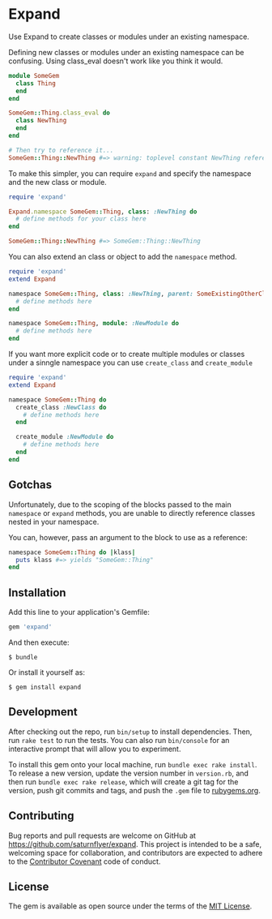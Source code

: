 # Expand

Use Expand to create classes or modules under an existing namespace.

Defining new classes or modules under an existing namespace can be confusing. Using class_eval doesn't work like you think it would.

```ruby
module SomeGem
  class Thing
  end
end

SomeGem::Thing.class_eval do
  class NewThing
  end
end

# Then try to reference it...
SomeGem::Thing::NewThing #=> warning: toplevel constant NewThing referenced by SomeGem::Thing::NewThing
```

To make this simpler, you can require `expand` and specify the namespace and the new class or module.

```ruby
require 'expand'

Expand.namespace SomeGem::Thing, class: :NewThing do
  # define methods for your class here
end

SomeGem::Thing::NewThing #=> SomeGem::Thing::NewThing
```

You can also extend an class or object to add the `namespace` method.

```ruby
require 'expand'
extend Expand

namespace SomeGem::Thing, class: :NewThing, parent: SomeExistingOtherClass do
  # define methods here
end

namespace SomeGem::Thing, module: :NewModule do
  # define methods here
end
```

If you want more explicit code or to create multiple modules or classes under a sinngle namespace you can use `create_class` and `create_module`

```ruby
require 'expand'
extend Expand

namespace SomeGem::Thing do
  create_class :NewClass do
    # define methods here
  end

  create_module :NewModule do
    # define methods here
  end
end
```

## Gotchas

Unfortunately, due to the scoping of the blocks passed to the main `namespace` or `expand` methods, you are unable to directly reference classes nested in your namespace.

You can, however, pass an argument to the block to use as a reference:

```ruby
namespace SomeGem::Thing do |klass|
  puts klass #=> yields "SomeGem::Thing"
end
```

## Installation

Add this line to your application's Gemfile:

```ruby
gem 'expand'
```

And then execute:

    $ bundle

Or install it yourself as:

    $ gem install expand


## Development

After checking out the repo, run `bin/setup` to install dependencies. Then, run `rake test` to run the tests. You can also run `bin/console` for an interactive prompt that will allow you to experiment.

To install this gem onto your local machine, run `bundle exec rake install`. To release a new version, update the version number in `version.rb`, and then run `bundle exec rake release`, which will create a git tag for the version, push git commits and tags, and push the `.gem` file to [rubygems.org](https://rubygems.org).

## Contributing

Bug reports and pull requests are welcome on GitHub at https://github.com/saturnflyer/expand. This project is intended to be a safe, welcoming space for collaboration, and contributors are expected to adhere to the [Contributor Covenant](http://contributor-covenant.org) code of conduct.


## License

The gem is available as open source under the terms of the [MIT License](http://opensource.org/licenses/MIT).

